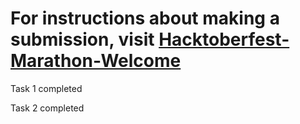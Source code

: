 # For instructions about making a submission, visit [Hacktoberfest-Marathon-Welcome](https://github.com/GDSC-CGC/Hacktoberfest-Marathon-Welcome)


Task 1 completed

Task 2 completed
